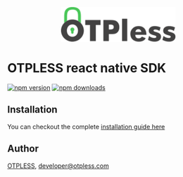 <p align="center">
  <img src="https://github.com/otpless-tech/Otpless-iOS-SDK/blob/main/otpless.svg" height="80"/>
</p>

# OTPLESS react native SDK
[![npm version](https://badge.fury.io/js/otpless-react-native.svg)](https://badge.fury.io/js/otpless-react-native)
[![npm downloads](https://img.shields.io/npm/dm/otpless-react-native.svg)](https://www.npmjs.com/package/otpless-react-native)


## Installation

You can checkout the complete [installation guide here](https://otpless.com/platforms/react-native)

## Author

[OTPLESS](https://otpless.com), developer@otpless.com
